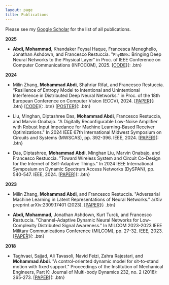 ```yaml
---
layout: page
title: Publications
---
```


Please see my <a href="https://scholar.google.com/citations?user=t_gb8OoAAAAJ" target="_blank">Google Scholar</a> for the list of all publications.
<br />

**2025**

- **Abdi, Mohammad**, Khandaker Foysal Haque, Francesca Meneghello, Jonathan Ashdown, and Francesco Restuccia. "<code>PhyDNNs</code>: Bringing Deep Neural Networks to the Physical Layer" in Proc. of IEEE Conference on Computer Communications (INFOCOM), 2025.
[[CODE]](https://github.com/AbdiMohammad/PhyDistInf){: .btn}

**2024**

- Milin Zhang, **Mohammad Abdi**, Shahriar Rifat, and Francesco Restuccia. “Resilience of Entropy Model to Intentional and Unintentional Interference in Distributed Deep Neural Networks.” in Proc. of the 18th European Conference on Computer Vision (ECCV), 2024. 
[[PAPER]](https://arxiv.org/pdf/2403.00942){: .btn} [[CODE]](https://github.com/Restuccia-Group/EntropyR){: .btn} [[POSTER]](/assets/img/Poster-ECCV-Entropy.pptx.png){: .btn}

- Liu, Minghan, Diptashree Das, **Mohammad Abdi**, Francesco Restuccia, and Marvin Onabajo. "A Digitally Reconfigurable Low-Noise Amplifier with Robust Input Impedance for Machine Learning-Based Receiver Optimizations." In 2024 IEEE 67th International Midwest Symposium on Circuits and Systems (MWSCAS), pp. 392-396. IEEE, 2024.
[[PAPER]](https://ieeexplore.ieee.org/abstract/document/10658895){: .btn}

- Das, Diptashree, **Mohammad Abdi**, Minghan Liu, Marvin Onabajo, and Francesco Restuccia. "Toward Wireless System and Circuit Co-Design for the Internet of Self-Adaptive Things." In 2024 IEEE International Symposium on Dynamic Spectrum Access Networks (DySPAN), pp. 540-547. IEEE, 2024.
[[PAPER]](https://arxiv.org/pdf/2407.01808){: .btn}

**2023**

- Milin Zhang, **Mohammad Abdi**, and Francesco Restuccia. "Adversarial Machine Learning in
Latent Representations of Neural Networks." arXiv preprint arXiv:2309.17401 (2023).
[[PAPER]](https://arxiv.org/pdf/2309.17401.pdf){: .btn}

- **Abdi, Mohammad**, Jonathan Ashdown, Kurt Turck, and Francesco Restuccia. "Channel-Adaptive Dynamic Neural Networks for Low-Complexity Distributed Signal Awareness." In MILCOM 2023-2023 IEEE Military Communications Conference (MILCOM), pp. 27-32. IEEE, 2023.
[[PAPER]](https://ieeexplore.ieee.org/abstract/document/10356251){: .btn}

**2018**

- Taghvaei, Sajjad, Ali Tavasoli, Navid Feizi, Zahra Rajestari, and **Mohammad Abdi**. "A control-oriented dynamic model for sit-to-stand motion with fixed support." Proceedings of the Institution of Mechanical Engineers, Part K: Journal of Multi-body Dynamics 232, no. 2 (2018): 265-273.
[[PAPER]](https://journals.sagepub.com/doi/full/10.1177/1464419317731059){: .btn}

<!-- 
**Non-refereed project reports:**

- **Desh Raj**. *Semi-implicit variational inference for unsupervised acoustic unit discovery*.
    [PDF](/static/report/aud.pdf){: .btn}
- Tara Abrishami, **Desh Raj**, Noah Scribner, Vasileios Papaioannou. *Inference on Ohio redistricting maps from
Congressional 2016 elections*.
    [PDF](/static/report/ohio.pdf){: .btn}
- **Desh Raj**. *Estimating bounds for bit-truncated word embeddings*.
    [PDF](/static/report/bounds.pdf){: .btn}
- Venkat Arun, **Desh Raj**, Mrinal Tak, Sumeet Ranka. *Fine-grained readability estimation using language modeling*.
    [PDF](/static/report/readability.pdf){: .btn}
- **Desh Raj**, Kanhaiya Rathi. *A survey of probabilistic databases*. 
    [PDF](/static/report/dbms-survery.pdf){: .btn}
- **Desh Raj**, Abhilasha Sancheti, Mrinal Tak, Kunaal Jain. *Monitoring production line performance to reduce manufacturing failures*.
    [PDF](/static/report/bosch.pdf){: .btn}
- **Desh Raj**, Sumeet Ranka, Siddharth Kumar, Akashdeep Goswami, Samyak Kumbhalwar. *Spatial transformer networks*.
    [PDF](/static/report/stn.pdf){: .btn}

<br />  -->


